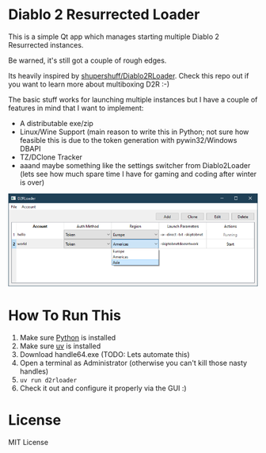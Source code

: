 # Diablo 2 Resurrected Loader

This is a simple Qt app which manages starting multiple Diablo 2 Resurrected instances.

Be warned, it's still got a couple of rough edges.

Its heavily inspired by <a href="https://github.com/shupershuff/Diablo2RLoader">shupershuff/Diablo2RLoader</a>. Check this repo out if you want to learn more about multiboxing D2R :-)

The basic stuff works for launching multiple instances but I have a couple of features in mind that I want to implement:

- A distributable exe/zip
- Linux/Wine Support (main reason to write this in Python; not sure how feasible this is due to the token generation with pywin32/Windows DBAPI
- TZ/DClone Tracker
- aaand maybe something like the settings switcher from Diablo2Loader (lets see how much spare time I have for gaming and coding after winter is over)

![Screenshot](./screenshot.png "D2R Loader screenshot")


# How To Run This

1. Make sure [Python](https://python.org) is installed
2. Make sure [uv](https://docs.astral.sh/uv/) is installed
3. Download handle64.exe (TODO: Lets automate this)
4. Open a terminal as Administrator (otherwise you can't kill those nasty handles)
5. ``uv run d2rloader``
6. Check it out and configure it properly via the GUI :)


# License

MIT License
